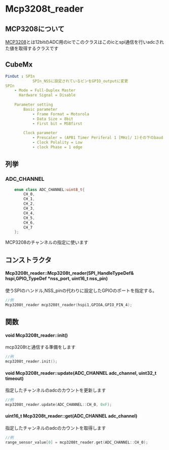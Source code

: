 # Mcp3208t_reader

## MCP3208について

[MCP3208](https://akizukidenshi.com/catalog/g/gI-00238/)とは12bitのADC用のicでこのクラスはこのicとspi通信を行いadcされた値を取得するクラスです

## CubeMx
```yaml
PinOut : SPIn
            SPIn_NSSに設定されているピンをGPIO_outputに変更
SPIn
    - Mode = Full-Duplex Master
      Hardware Signal = Disable
    
    Parameter setting
        Basic parameter
            - Frame Format = Motorola
            - Data Size = 8bit
            - First bit = MSBfirst
        
        Clock parameter
            - Prescaler = (APB1 Timer Periferal 1 [MHz]/ 1)その下のbaud rateが1000.0KBit/sになるように設定
            - Clock Polality = Low
            - clock Phase = 1 edge
```
## 列挙

### ADC_CHANNEL
```c++
	enum class ADC_CHANNEL:uint8_t{
		CH_0,
		CH_1,
		CH_2,
		CH_3,
		CH_4,
		CH_5,
		CH_6,
		CH_7
	};
```
MCP3208のチャンネルの指定に使います

## コンストラクタ

#### Mcp3208t_reader::Mcp3208t_reader(SPI_HandleTypeDef& hspi,GPIO_TypeDef *nss_port, uint16_t nss_pin)
使うSPIのハンドル,NSS_pinの代わりに設定したGPIOのポートを指定する。
```c++
//例
Mcp3208t_reader mcp3208t_reader(hspi1,GPIOA,GPIO_PIN_4);
```

## 関数

#### void Mcp3208t_reader::init()
mcp3208tと通信する準備をします
```c++
//例
mcp3208t_reader.init();
```

#### void Mcp3208t_reader::update(ADC_CHANNEL adc_channel, uint32_t timeout)
指定したチャンネルのadcのカウントを更新します
```c++
//例
mcp3208t_reader.update(ADC_CHANNEL::CH_0, 0xF);
```

#### uint16_t Mcp3208t_reader::get(ADC_CHANNEL adc_channel)
指定したチャンネルのadcのカウントを取得します
```c++
//例
range_sensor_value[0] = mcp3208t_reader.get(ADC_CHANNEL::CH_0);
```

